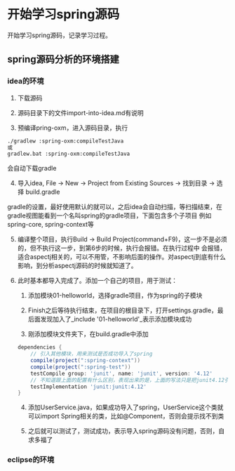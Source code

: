 # 开始学习spring源码

开始学习spring源码，记录学习过程。

## spring源码分析的环境搭建

### idea的环境
1. 下载源码

2. 源码目录下的文件import-into-idea.md有说明

3. 预编译pring-oxm，进入源码目录，执行

```bash
./gradlew :spring-oxm:compileTestJava
或
gradlew.bat :spring-oxm:compileTestJava
```
会自动下载gradle

4. 导入idea, File -> New -> Project from Existing Sources -> 找到目录 -> 选择 build.gradle

gradle的设置，最好使用默认的就可以，之后idea会自动扫描，等扫描结束，在gradle视图能看到一个名叫spring的gradle项目，下面包含多个子项目
例如spring-core, spring-context等

5. 编译整个项目，执行Build -> Build Project(command+F9)，这一步不是必须的，但不执行这一步，到第6步的时候，执行会报错。在执行过程中
会报错，适合aspectj相关的，可以不用管，不影响后面的操作。对aspectj到底有什么影响，到分析aspectj源码的时候就知道了。

6. 此时基本都导入完成了。添加一个自己的项目，用于测试：

    1. 添加模块01-helloworld，选择gradle项目，作为spring的子模块
  
    2. Finish之后等待执行结束，在项目的根目录下，打开settings.gradle，最后面发现加入了_include '01-helloworld'_表示添加模块成功
  
    3. 刚添加模块文件夹下，在build.gradle中添加
  
      ```groovy
      dependencies {
          // 引入其他模块，用来测试是否成功导入了spring
          compile(project(":spring-context"))
          compile(project(":spring-test"))
          testCompile group: 'junit', name: 'junit', version: '4.12'
          // 不知道跟上面的配置有什么区别，表现出来的是，上面的写法只是把junit4.12引入，但junit4.12的依赖hamcrest-core没有引入
          testImplementation 'junit:junit:4.12'
      }
      ```
  
    4. 添加UserService.java，如果成功导入了spring，UserService这个类就可以import Spring相关的类，比如@Component，否则会提示找不到类
  
    5. 之后就可以测试了，测试成功，表示导入spring源码没有问题，否则，自求多福了
  
### eclipse的环境